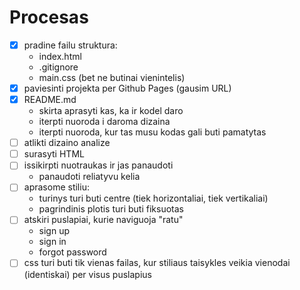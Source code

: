# Procesas

- [x] pradine failu struktura:
  - index.html
  - .gitignore
  - main.css (bet ne butinai vienintelis)
- [x] paviesinti projekta per Github Pages (gausim URL)
- [x] README.md
  - skirta aprasyti kas, ka ir kodel daro
  - iterpti nuoroda i daroma dizaina
  - iterpti nuoroda, kur tas musu kodas gali buti pamatytas
- [ ] atlikti dizaino analize
- [ ] surasyti HTML
- [ ] issikirpti nuotraukas ir jas panaudoti
  - panaudoti reliatyvu kelia
- [ ] aprasome stiliu:
  - turinys turi buti centre (tiek horizontaliai, tiek vertikaliai)
  - pagrindinis plotis turi buti fiksuotas
- [ ] atskiri puslapiai, kurie naviguoja "ratu"
  - sign up
  - sign in
  - forgot password
- [ ] css turi buti tik vienas failas, kur stiliaus taisykles veikia vienodai (identiskai) per visus puslapius
